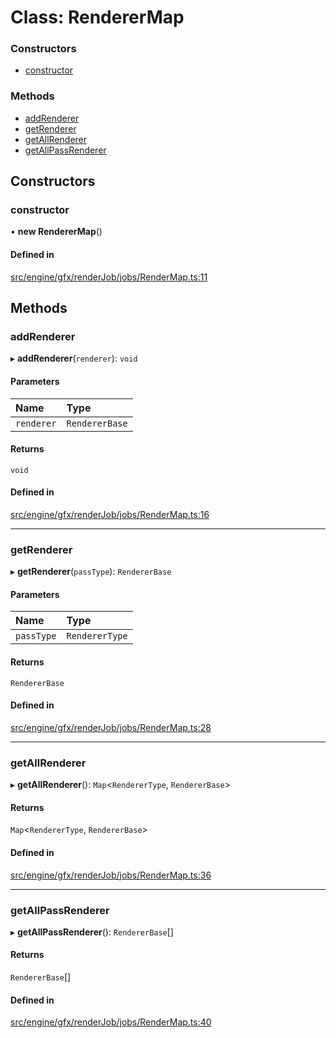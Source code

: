 # Class: RendererMap


### Constructors

- [constructor](RendererMap.md#constructor)

### Methods

- [addRenderer](RendererMap.md#addrenderer)
- [getRenderer](RendererMap.md#getrenderer)
- [getAllRenderer](RendererMap.md#getallrenderer)
- [getAllPassRenderer](RendererMap.md#getallpassrenderer)

## Constructors

### constructor

• **new RendererMap**()

#### Defined in

[src/engine/gfx/renderJob/jobs/RenderMap.ts:11](https://github.com/Orillusion/orillusion/blob/main/src/engine/gfx/renderJob/jobs/RenderMap.ts#L11)

## Methods

### addRenderer

▸ **addRenderer**(`renderer`): `void`

#### Parameters

| Name | Type |
| :------ | :------ |
| `renderer` | `RendererBase` |

#### Returns

`void`

#### Defined in

[src/engine/gfx/renderJob/jobs/RenderMap.ts:16](https://github.com/Orillusion/orillusion/blob/main/src/engine/gfx/renderJob/jobs/RenderMap.ts#L16)

___

### getRenderer

▸ **getRenderer**(`passType`): `RendererBase`

#### Parameters

| Name | Type |
| :------ | :------ |
| `passType` | `RendererType` |

#### Returns

`RendererBase`

#### Defined in

[src/engine/gfx/renderJob/jobs/RenderMap.ts:28](https://github.com/Orillusion/orillusion/blob/main/src/engine/gfx/renderJob/jobs/RenderMap.ts#L28)

___

### getAllRenderer

▸ **getAllRenderer**(): `Map`<`RendererType`, `RendererBase`\>

#### Returns

`Map`<`RendererType`, `RendererBase`\>

#### Defined in

[src/engine/gfx/renderJob/jobs/RenderMap.ts:36](https://github.com/Orillusion/orillusion/blob/main/src/engine/gfx/renderJob/jobs/RenderMap.ts#L36)

___

### getAllPassRenderer

▸ **getAllPassRenderer**(): `RendererBase`[]

#### Returns

`RendererBase`[]

#### Defined in

[src/engine/gfx/renderJob/jobs/RenderMap.ts:40](https://github.com/Orillusion/orillusion/blob/main/src/engine/gfx/renderJob/jobs/RenderMap.ts#L40)

